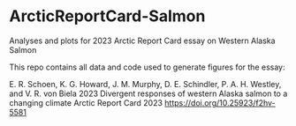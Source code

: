 # ArcticReportCard-Salmon
Analyses and plots for 2023 Arctic Report Card essay on Western Alaska Salmon

This repo contains all data and code used to generate figures for the essay:

E. R. Schoen, K. G. Howard, J. M. Murphy, D. E. Schindler, P. A. H. Westley, and V. R. von Biela 2023
Divergent responses of western Alaska salmon to a changing climate
Arctic Report Card 2023
https://doi.org/10.25923/f2hv-5581
